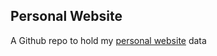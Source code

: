 ## Personal Website

A Github repo to hold my [personal website](https://benjaminpatrickevans.github.io) data
